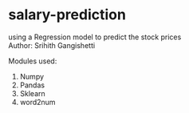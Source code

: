 # salary-prediction

using a Regression model to predict the stock prices
</br>
Author: Srihith Gangishetti</br>

Modules used:</br>
1. Numpy
2. Pandas
3. Sklearn
4. word2num
